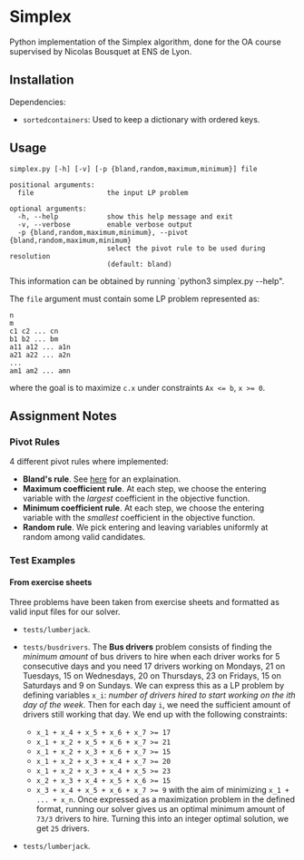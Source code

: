 # Simplex

Python implementation of the Simplex algorithm, done for the OA course supervised by Nicolas Bousquet at ENS de Lyon.

## Installation

Dependencies:
- `sortedcontainers`: Used to keep a dictionary with ordered keys. 

## Usage

```
simplex.py [-h] [-v] [-p {bland,random,maximum,minimum}] file

positional arguments:
  file                  the input LP problem

optional arguments:
  -h, --help            show this help message and exit
  -v, --verbose         enable verbose output
  -p {bland,random,maximum,minimum}, --pivot {bland,random,maximum,minimum}
                        select the pivot rule to be used during resolution
                        (default: bland)
```

This information can be obtained by running `python3 simplex.py --help".

The `file` argument must contain some LP problem represented as:

```
n
m
c1 c2 ... cn
b1 b2 ... bm
a11 a12 ... a1n
a21 a22 ... a2n
...
am1 am2 ... amn
```

where the goal is to maximize `c.x` under constraints `Ax <= b`, `x >= 0`.

## Assignment Notes

### Pivot Rules
4 different pivot rules where implemented:
- **Bland's rule**. See [here](https://en.wikipedia.org/wiki/Bland's_rule) for an explaination.
- **Maximum coefficient rule**. At each step, we choose the entering variable with the *largest* coefficient in the objective function.
- **Minimum coefficient rule**. At each step, we choose the entering variable with the *smallest* coefficient in the objective function.
- **Random rule**. We pick entering and leaving variables uniformly at random among valid candidates.

### Test Examples

#### From exercise sheets

Three problems have been taken from exercise sheets and formatted as valid input files for our solver.
- `tests/lumberjack`.
- `tests/busdrivers`.
  The **Bus drivers** problem consists of finding the *minimum amount* of bus drivers to hire when each driver works for 5 consecutive days and you need 17 drivers working on Mondays, 21 on Tuesdays, 15 on Wednesdays, 20 on Thursdays, 23 on Fridays, 15 on Saturdays and 9 on Sundays.
  We can express this as a LP problem by defining variables `x_i`: *number of drivers hired to start working on the ith day of the week*.
  Then for each day `i`, we need the sufficient amount of drivers still working that day.
  We end up with the following constraints:
  - `x_1 + x_4 + x_5 + x_6 + x_7 >= 17`
  - `x_1 + x_2 + x_5 + x_6 + x_7 >= 21`
  - `x_1 + x_2 + x_3 + x_6 + x_7 >= 15`
  - `x_1 + x_2 + x_3 + x_4 + x_7 >= 20`
  - `x_1 + x_2 + x_3 + x_4 + x_5 >= 23`
  - `x_2 + x_3 + x_4 + x_5 + x_6 >= 15`
  - `x_3 + x_4 + x_5 + x_6 + x_7 >= 9`
  with the aim of minimizing `x_1 + ... + x_n`.
  Once expressed as a maximization problem in the defined format, running our solver gives us an optimal minimum amount of `73/3` drivers to hire. Turning this into an integer optimal solution, we get `25` drivers.

- `tests/lumberjack`.
